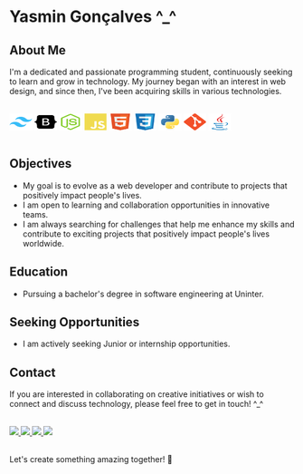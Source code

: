 # Yasmin Gonçalves ^_^

## About Me
I'm a dedicated and passionate programming student, continuously seeking to learn and grow in technology. My journey began with an interest in web design, and since then, I've been acquiring skills in various technologies.

<div style="display: inline_block"><br>
<!--   <img align="center"  height="30" width="40" src="https://raw.githubusercontent.com/devicons/devicon/master/icons/c/c-plain.svg">
  <img align="center"  height="30" width="40" src="https://raw.githubusercontent.com/devicons/devicon/master/icons/csharp/csharp-original.svg"> -->
  <img align="center"  height="30" width="40" src="https://raw.githubusercontent.com/devicons/devicon/master/icons/tailwindcss/tailwindcss-plain.svg">
  <img align="center"  height="30" width="40" src="https://raw.githubusercontent.com/devicons/devicon/master/icons/bootstrap/bootstrap-plain.svg">
  <img align="center"  height="30" width="40" src="https://raw.githubusercontent.com/devicons/devicon/master/icons/nodejs/nodejs-plain.svg">
  <img align="center"  height="30" width="40" src="https://raw.githubusercontent.com/devicons/devicon/master/icons/javascript/javascript-plain.svg">
<!--   <img align="center"  height="30" width="40" src="https://raw.githubusercontent.com/devicons/devicon/master/icons/typescript/typescript-plain.svg">
  <img align="center"  height="30" width="40" src="https://raw.githubusercontent.com/devicons/devicon/master/icons/react/react-original.svg"> -->
  <img align="center"  height="30" width="40" src="https://raw.githubusercontent.com/devicons/devicon/master/icons/html5/html5-original.svg">
  <img align="center"  height="30" width="40" src="https://raw.githubusercontent.com/devicons/devicon/master/icons/css3/css3-original.svg">
  <img align="center"  height="30" width="40" src="https://raw.githubusercontent.com/devicons/devicon/master/icons/python/python-original.svg">
  <img align="center"  height="30" width="40" src="https://raw.githubusercontent.com/devicons/devicon/master/icons/git/git-original.svg">
  <img align="center"  height="30" width="40" src="https://raw.githubusercontent.com/devicons/devicon/master/icons/java/java-original.svg">
</div><br>

## Objectives
- My goal is to evolve as a web developer and contribute to projects that positively impact people's lives.
- I am open to learning and collaboration opportunities in innovative teams.
- I am always searching for challenges that help me enhance my skills and contribute to exciting projects that positively impact people's lives worldwide.

## Education
- Pursuing a bachelor's degree in software engineering at Uninter.

## Seeking Opportunities
- I am actively seeking Junior or internship opportunities.

## Contact
If you are interested in collaborating on creative initiatives or wish to connect and discuss technology, please feel free to get in touch! ^_^

<div> <br>
  <a href="mailto:yasmin075souza@hotmail.com" target="_blank"><img src="https://img.shields.io/badge/Microsoft_Outlook-0078D4?style=for-the-badge&logo=microsoft-outlook&logoColor=white"/> </a>
  <a href="mailto:goncalvesdesouzayasmin@gmail.com" target="_blank"><img src="https://img.shields.io/badge/Gmail-D14836?style=for-the-badge&logo=gmail&logoColor=white" /> </a>
  <a href="https://web.whatsapp.com/send?phone=5571984248024" target="_blank"><img src="https://img.shields.io/badge/WhatsApp-25D366?style=for-the-badge&logo=whatsapp&logoColor=white" /> </a>
  <a href="https://www.linkedin.com/in/gon%C3%A7alves-yasmin/" target="_blank"><img src="https://img.shields.io/badge/-LinkedIn-%230077B5?style=for-the-badge&logo=linkedin&logoColor=white" target="_blank"></a> 
</div><br>

Let's create something amazing together! 🔗

